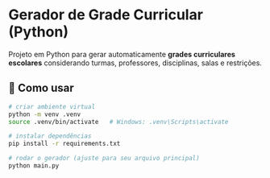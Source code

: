 # Gerador de Grade Curricular (Python)

Projeto em Python para gerar automaticamente **grades curriculares escolares** considerando turmas, professores, disciplinas, salas e restrições.

## 🚀 Como usar

```bash
# criar ambiente virtual
python -m venv .venv
source .venv/bin/activate   # Windows: .venv\Scripts\activate

# instalar dependências
pip install -r requirements.txt

# rodar o gerador (ajuste para seu arquivo principal)
python main.py
